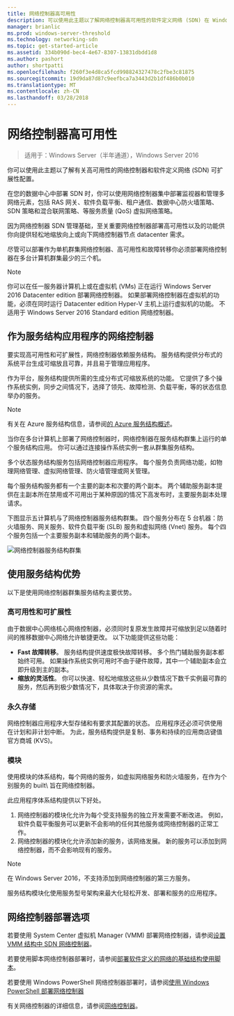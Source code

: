 ```yaml
---
title: 网络控制器高可用性
description: 可以使用此主题以了解网络控制器高可用性的软件定义网络 (SDN) 在 Windows Server 2016。
manager: brianlic
ms.prod: windows-server-threshold
ms.technology: networking-sdn
ms.topic: get-started-article
ms.assetid: 334b090d-bec4-4e67-8307-13831dbdd1d8
ms.author: pashort
author: shortpatti
ms.openlocfilehash: f260f3e4d8ca5fcd998824327478c2fbe3c81875
ms.sourcegitcommit: 19d9da87d87c9eefbca7a3443d2b1df486b0b010
ms.translationtype: MT
ms.contentlocale: zh-CN
ms.lasthandoff: 03/28/2018
---
```

# <a name="network-controller-high-availability"></a>网络控制器高可用性

>适用于：Windows Server（半年通道），Windows Server 2016

你可以使用此主题以了解有关高可用性的网络控制器和软件定义网络 \(SDN\) 可扩展性配置。

在您的数据中心中部署 SDN 时，你可以使用网络控制器集中部署监视器和管理多网络元素，包括 RAS 网关、软件负载平衡、租户通信、数据中心防火墙策略、SDN 策略和混合联网策略、等服务质量 \(QoS\) 虚拟网络策略。

因为网络控制器 SDN 管理基础，至关重要网络控制器部署高可用性以及的功能供你向提供轻松地缩放向上或向下网络控制器节点 datacenter 需求。

尽管可以部署作为单机群集网络控制器、高可用性和故障转移你必须部署网络控制器在多台计算机群集最少的三个机。

>[!NOTE]
>你可以在任一服务器计算机上或在虚拟机 \(VMs\) 正在运行 Windows Server 2016 Datacenter edition 部署网络控制器。 如果部署网络控制器在虚拟机的功能，必须在同时运行 Datacenter edition Hyper-V 主机上运行虚拟机的功能。 不适用于 Windows Server 2016 Standard edition 网络控制器。

## <a name="network-controller-as-a-service-fabric-application"></a>作为服务结构应用程序的网络控制器

要实现高可用性和可扩展性，网络控制器依赖服务结构。 服务结构提供分布式的系统平台生成可缩放且可靠，并且易于管理应用程序。

作为平台，服务结构提供所需的生成分布式可缩放系统的功能。 它提供了多个操作系统实例，同步之间情况下，选择了领先、故障检测、负载平衡，等的状态信息举办的服务。

>[!NOTE]
>有关在 Azure 服务结构信息，请参阅[的 Azure 服务结构概述](https://docs.microsoft.com/azure/service-fabric/service-fabric-overview)。

当你在多台计算机上部署了网络控制器时，网络控制器在服务结构群集上运行的单个服务结构应用。 你可以通过连接操作系统实例一套从群集服务结构。

多个状态服务结构服务包括网络控制器应用程序。 每个服务负责网络功能，如物理网络管理、虚拟网络管理、防火墙管理或网关管理。 

每个服务结构服务都有一个主要的副本和次要的两个副本。 两个辅助服务副本提供在主副本所在禁用或不可用出于某种原因的情况下高发布时，主要服务副本处理请求。

下图显示五计算机与了网络控制器服务结构群集。 四个服务分布在 5 台机器：防火墙服务、网关服务、软件负载平衡 \(SLB\) 服务和虚拟网络 \(Vnet\) 服务。  每个四个服务包括一个主要服务副本和辅助服务的两个副本。

![网络控制器服务结构群集](../../../media/Network-Controller-HA/Network-Controller-HA.jpg)

## <a name="advantages-of-using-service-fabric"></a>使用服务结构优势

以下是使用网络控制器群集服务结构主要优势。

### <a name="high-availability-and-scalability"></a>高可用性和可扩展性

由于数据中心网络核心网络控制器，必须同时复原发生故障并可缩放到足以随着时间的推移数据中心网络允许敏捷更改。 以下功能提供这些功能： 

- **Fast 故障转移**。 服务结构提供速度极快故障转移。 多个热门辅助服务副本都始终可用。 如果操作系统实例可用时不由于硬件故障，其中一个辅助副本会立即升级到主的副本。 
- **缩放的灵活性**。 你可以快速、轻松地缩放这些从少数情况下数千实例最可靠的服务，然后再到极少数情况下，具体取决于你资源的需求。 

### <a name="persistent-storage"></a>永久存储

网络控制器应用程序大型存储和有要求其配置的状态。 应用程序还必须可供使用在计划和非计划中断。 为此，服务结构提供是复制、事务和持续的应用商店键值官方商城 \(KVS\)。

### <a name="modularity"></a>模块

使用模块的体系结构，每个网络的服务，如虚拟网络服务和防火墙服务，在作为个别服务的 built\ 旨在网络控制器。 

此应用程序体系结构提供以下好处。

1. 网络控制器的模块化允许为每个受支持服务的独立开发需要不断改进。 例如，软件负载平衡服务可以更新不会影响的任何其他服务或网络控制器的正常工作。
2. 网络控制器的模块化允许添加新的服务，该网络发展。 新的服务可以添加到网络控制器，而不会影响现有的服务。

>[!NOTE]
>在 Windows Server 2016，不支持添加到网络控制器的第三方服务。

服务结构模块化使用服务型号架构来最大化轻松开发、部署和服务的应用程序。

## <a name="network-controller-deployment-options"></a>网络控制器部署选项

若要使用 System Center 虚拟机 Manager \(VMM\) 部署网络控制器，请参阅[设置 VMM 结构中 SDN 网络控制器](https://technet.microsoft.com/system-center-docs/vmm/scenario/sdn-network-controller)。

若要使用脚本网络控制器部署时，请参阅[部署软件定义的网络的基础结构使用脚本](../../deploy/Deploy-a-Software-Defined-Network-infrastructure-using-scripts.md)。

若要使用 Windows PowerShell 网络控制器部署时，请参阅[使用 Windows PowerShell 部署网络控制器](../../deploy/Deploy-Network-Controller-using-Windows-PowerShell.md)

有关网络控制器的详细信息，请参阅[网络控制器](Network-Controller.md)。